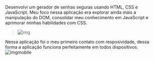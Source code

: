 Desenvolvi um gerador de senhas seguras usando HTML, CSS e JavaScript. 
Meu foco nessa aplicação era explorar ainda mais a manipulação do DOM, consolidar meu conhecimento em JavaScript e aprimorar minhas habilidades com CSS.
> ![img](https://user-images.githubusercontent.com/56324622/218894568-72027d98-7113-4649-8515-53778c514820.png)

Nessa aplicação foi o meu primeiro contato com resposividade, dessa forma a aplicação funciona perfeitamente em todos dispositivos.
![imgmobile](https://user-images.githubusercontent.com/56324622/218895204-71dfd400-480f-4e03-848a-1f7975134f46.png)
